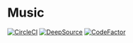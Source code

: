# Music

[![CircleCI](https://circleci.com/gh/Assone/Music.svg?style=svg)](https://circleci.com/gh/Assone/Music)
[![DeepSource](https://deepsource.io/gh/Assone/Music.svg/?label=active+issues&show_trend=true)](https://deepsource.io/gh/Assone/Music/?ref=repository-badge)
[![CodeFactor](https://www.codefactor.io/repository/github/assone/music/badge)](https://www.codefactor.io/repository/github/assone/music)
